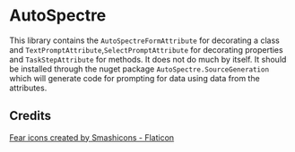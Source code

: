 # AutoSpectre

This library contains the `AutoSpectreFormAttribute` for decorating a class and `TextPromptAttribute`,`SelectPromptAttribute` for decorating properties and `TaskStepAttribute` for methods. 
It does not do much by itself. It should be installed through the nuget package `AutoSpectre.SourceGeneration` which will generate code for prompting for data using data from the attributes.

## Credits

[Fear icons created by Smashicons - Flaticon](https://www.flaticon.com/free-icons/fear "fear icons")

